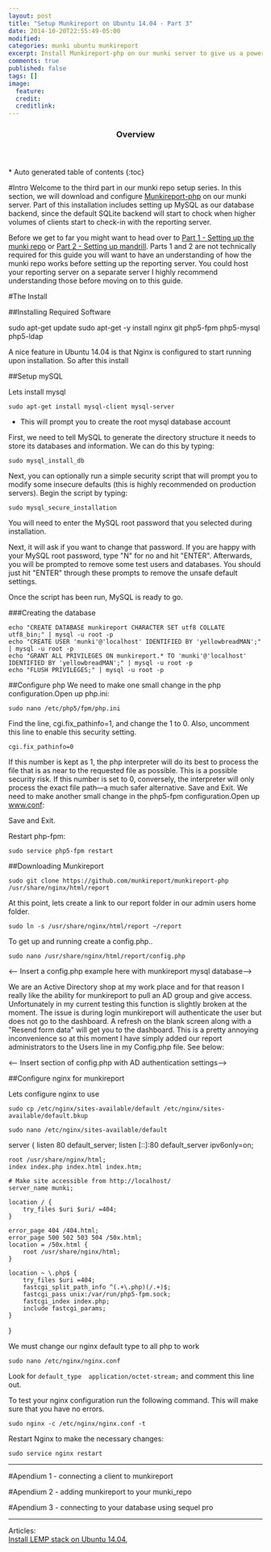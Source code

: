 ```yaml
---
layout: post
title: "Setup Munkireport on Ubuntu 14.04 - Part 3"
date: 2014-10-20T22:55:49-05:00
modified:
categories: munki ubuntu munkireport
excerpt: Install Munkireport-php on our munki server to give us a powerful reporting console for munki clients. 
comments: true
published: false
tags: []
image:
  feature:
  credit: 
  creditlink:
---
```


<section id="table-of-contents" class="toc">
  <header>
    <h3>Overview</h3>
  </header>
<div id="drawer" markdown="1">
*  Auto generated table of contents
{:toc}
</div>
</section><!-- /#table-of-contents -->






#Intro
Welcome to the third part in our munki repo setup series. In this section, we will download and configure [Munkireport-php](https://github.com/munkireport/munkireport-php) on our munki server. Part of this installation includes setting up MySQL as our database backend, since the default SQLite backend will start to chock when higher volumes of clients start to check-in with the reporting server. 

Before we get to far you might want to head over to [Part 1 - Setting up the munki repo]() or [Part 2 - Setting up mandrill](). Parts 1 and 2 are not technically required for this guide you will want to have an understanding of how the munki repo works before setting up the reporting server. You could host your reporting server on a separate server I highly recommend understanding those before moving on to this guide. 


#The Install




##Installing Required Software

sudo apt-get update
sudo apt-get -y install nginx git php5-fpm php5-mysql php5-ldap

A nice feature in Ubuntu 14.04 is that Nginx is configured to start running upon installation. So after this install

##Setup mySQL

Lets install mysql

``sudo apt-get install mysql-client mysql-server``

* This will prompt you to create the root mysql database account


First, we need to tell MySQL to generate the directory structure it needs to store its databases and information. We can do this by typing:

``sudo mysql_install_db``

Next, you can optionally run a simple security script that will prompt you to modify some insecure defaults (this is highly recommended on production servers). Begin the script by typing:

``sudo mysql_secure_installation``

You will need to enter the MySQL root password that you selected during installation.

Next, it will ask if you want to change that password. If you are happy with your MySQL root password, type "N" for no and hit "ENTER". Afterwards, you will be prompted to remove some test users and databases. You should just hit "ENTER" through these prompts to remove the unsafe default settings.

Once the script has been run, MySQL is ready to go.

###Creating the database

	echo "CREATE DATABASE munkireport CHARACTER SET utf8 COLLATE utf8_bin;" | mysql -u root -p
	echo "CREATE USER 'munki'@'localhost' IDENTIFIED BY 'yellowbreadMAN';" | mysql -u root -p
	echo "GRANT ALL PRIVILEGES ON munkireport.* TO 'munki'@'localhost' IDENTIFIED BY 'yellowbreadMAN';" | mysql -u root -p
	echo "FLUSH PRIVILEGES;" | mysql -u root -p
  
  
##Configure php
We need to make one small change in the php configuration.Open up php.ini:

``sudo nano /etc/php5/fpm/php.ini``

Find the line, cgi.fix_pathinfo=1, and change the 1 to 0. Also, uncomment this line to enable this security setting.

``cgi.fix_pathinfo=0``

If this number is kept as 1, the php interpreter will do its best to process the file that is as near to the requested file as possible. This is a possible security risk. If this number is set to 0, conversely, the interpreter will only process the exact file path—a much safer alternative. Save and Exit. We need to make another small change in the php5-fpm configuration.Open up www.conf:

Save and Exit.  

Restart php-fpm:

``sudo service php5-fpm restart``

##Downloading Munkireport

``sudo git clone https://github.com/munkireport/munkireport-php /usr/share/nginx/html/report``

At this point, lets create a link to our report folder in our admin users home folder. 

``sudo ln -s /usr/share/nginx/html/report ~/report``

To get up and running create a config.php..

``sudo nano /usr/share/nginx/html/report/config.php``



<-- Insert a config.php example here with munkireport mysql database-->


We are an Active Directory shop at my work place and for that reason I really like the ability for munkireport to pull an AD group and give access. Unfortunately in my current testing this function is slightly broken at the moment. The issue is during login munkireport will authenticate the user but does not go to the dashboard. A refresh on the blank screen along with a "Resend form data" will get you to the dashboard. This is a pretty annoying inconvenience so at this moment I have simply added our report administrators to the Users line in my Config.php file. See below:

<-- Insert section of config.php with AD authentication settings-->



##Configure nginx for munkireport

Lets configure nginx to use [](http://servername/report)

``sudo cp /etc/nginx/sites-available/default /etc/nginx/sites-available/default.bkup``

``sudo nano /etc/nginx/sites-available/default``




server {
	listen 80 default_server;
	listen [::]:80 default_server ipv6only=on;

	root /usr/share/nginx/html;
	index index.php index.html index.htm;

	# Make site accessible from http://localhost/
	server_name munki;

	location / {
		try_files $uri $uri/ =404;
	}
    
    error_page 404 /404.html;
    error_page 500 502 503 504 /50x.html;
    location = /50x.html {
        root /usr/share/nginx/html;
    }

    location ~ \.php$ {
        try_files $uri =404;
        fastcgi_split_path_info ^(.+\.php)(/.+)$;
        fastcgi_pass unix:/var/run/php5-fpm.sock;
        fastcgi_index index.php;
        include fastcgi_params;
    }

}


We must change our nginx default type to all php to work 

``sudo nano /etc/nginx/nginx.conf``

Look for ``default_type  application/octet-stream;`` and comment this line out.

To test your nginx configuration run the following command. This will make sure that you have no errors.

``sudo nginx -c /etc/nginx/nginx.conf -t``


Restart Nginx to make the necessary changes:

``sudo service nginx restart``


---

#Apendium 1 - connecting a client to munkireport

#Apendium 2 - adding munkireport to your munki_repo

#Apendium 3 - connecting to your database using sequel pro


---

Articles:  
[Install LEMP stack on Ubuntu 14.04](https://www.digitalocean.com/community/tutorials/how-to-install-linux-nginx-mysql-php-lemp-stack-on-ubuntu-14-04),  
